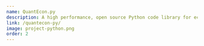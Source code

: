 ```yaml
---
name: QuantEcon.py
description: A high performance, open source Python code library for economics
link: /quantecon-py/
image: project-python.png
order: 2
---
```

